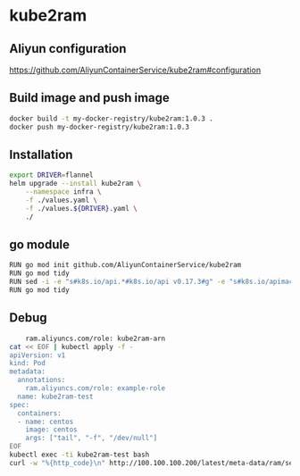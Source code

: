 # kube2ram

## Aliyun configuration

<https://github.com/AliyunContainerService/kube2ram#configuration>


## Build image and push image
```bash
docker build -t my-docker-registry/kube2ram:1.0.3 .
docker push my-docker-registry/kube2ram:1.0.3
```

## Installation
```bash
export DRIVER=flannel
helm upgrade --install kube2ram \
    --namespace infra \
    -f ./values.yaml \
    -f ./values.${DRIVER}.yaml \
    ./
```

## go module
```bash
RUN go mod init github.com/AliyunContainerService/kube2ram
RUN go mod tidy
RUN sed -i -e "s#k8s.io/api.*#k8s.io/api v0.17.3#g" -e "s#k8s.io/apimachinery.*#k8s.io/apimachinery v0.17.3#g" -e "s#k8s.io/client-go.*#k8s.io/client-go v0.17.3#g" go.mod
RUN go mod tidy
```

## Debug
```bash
    ram.aliyuncs.com/role: kube2ram-arn
cat << EOF | kubectl apply -f -
apiVersion: v1
kind: Pod
metadata:
  annotations:
    ram.aliyuncs.com/role: example-role
  name: kube2ram-test
spec:
  containers:
  - name: centos
    image: centos
    args: ["tail", "-f", "/dev/null"]
EOF
kubectl exec -ti kube2ram-test bash
curl -w "%{http_code}\n" http://100.100.100.200/latest/meta-data/ram/security-credentials/
```
